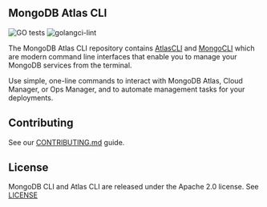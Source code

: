 ## MongoDB Atlas CLI

![GO tests](https://github.com/mongodb/mongocli/workflows/GO%20tests/badge.svg)
![golangci-lint](https://github.com/mongodb/mongocli/workflows/golangci-lint/badge.svg)

The MongoDB Atlas CLI repository contains [AtlasCLI](https://github.com/mongodb/mongocli/atlascli.md) and [MongoCLI](https://github.com/mongodb/mongocli/mongocli.md) which are modern command line interfaces that enable you to manage your MongoDB services from the terminal.

Use simple, one-line commands to interact with MongoDB Atlas, Cloud Manager, or Ops Manager, and to automate management tasks for your deployments.

## Contributing

See our [CONTRIBUTING.md](CONTRIBUTING.md) guide.

## License

MongoDB CLI and Atlas CLI are released under the Apache 2.0 license. See [LICENSE](LICENSE)
